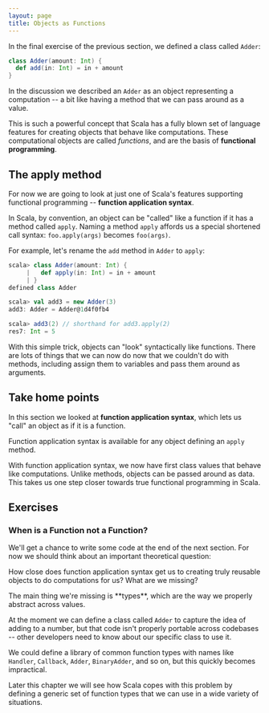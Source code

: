 ```yaml
---
layout: page
title: Objects as Functions
---
```


In the final exercise of the previous section, we defined a class called `Adder`:

~~~ scala
class Adder(amount: Int) {
  def add(in: Int) = in + amount
}
~~~

In the discussion we described an `Adder` as an object representing a computation -- a bit like having a method that we can pass around as a value.

This is such a powerful concept that Scala has a fully blown set of language features for creating objects that behave like computations. These computational objects are called *functions*, and are the basis of **functional programming**.

## The apply method

For now we are going to look at just one of Scala's features supporting functional programming -- **function application syntax**.

In Scala, by convention, an object can be "called" like a function if it has a method called `apply`. Naming a method `apply` affords us a special shortened call syntax: `foo.apply(args)` becomes `foo(args)`.

For example, let's rename the `add` method in `Adder` to `apply`:

~~~ scala
scala> class Adder(amount: Int) {
     |   def apply(in: Int) = in + amount
     | }
defined class Adder

scala> val add3 = new Adder(3)
add3: Adder = Adder@1d4f0fb4

scala> add3(2) // shorthand for add3.apply(2)
res7: Int = 5
~~~

With this simple trick, objects can "look" syntactically like functions. There are lots of things that we can now do now that we couldn't do with methods, including assign them to variables and pass them around as arguments.

## Take home points

In this section we looked at **function application syntax**, which lets us "call" an object as if it is a function.

Function application syntax is available for any object defining an `apply` method.

With function application syntax, we now have first class values that behave like computations. Unlike methods, objects can be passed around as data. This takes us one step closer towards true functional programming in Scala.

## Exercises

### When is a Function not a Function?

We'll get a chance to write some code at the end of the next section. For now we should think about an important theoretical question:

How close does function application syntax get us to creating truly reusable objects to do computations for us? What are we missing?

<div class="solution">
The main thing we're missing is **types**, which are the way we properly abstract across values.

At the moment we can define a class called `Adder` to capture the idea of adding to a number, but that code isn't properly portable across codebases -- other developers need to know about our specific class to use it.

We could define a library of common function types with names like `Handler`, `Callback`, `Adder`, `BinaryAdder`, and so on, but this quickly becomes impractical.

Later this chapter we will see how Scala copes with this problem by defining a generic set of function types that we can use in a wide variety of situations.
</div>
